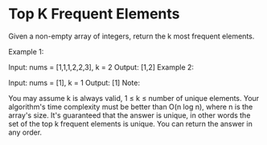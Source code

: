 # Top K Frequent Elements
<!-- https://leetcode.com/problems/top-k-frequent-elements/ -->
Given a non-empty array of integers, return the k most frequent elements.

Example 1:

Input: nums = [1,1,1,2,2,3], k = 2
Output: [1,2]
Example 2:

Input: nums = [1], k = 1
Output: [1]
Note:

You may assume k is always valid, 1 ≤ k ≤ number of unique elements.
Your algorithm's time complexity must be better than O(n log n), where n is the array's size.
It's guaranteed that the answer is unique, in other words the set of the top k frequent elements is unique.
You can return the answer in any order.